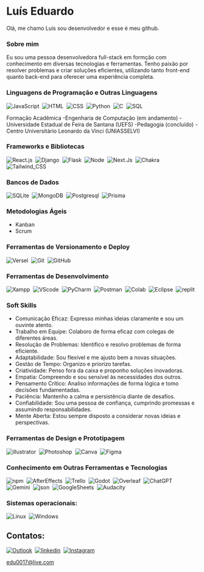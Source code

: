 
# Luís Eduardo
Olá, me chamo Luís sou desenvolvedor e esse é meu github.

### Sobre mim

Eu sou uma pessoa desenvolvedora full-stack em formção com conhecimento em diversas tecnologias e ferramentas. Tenho paixão por resolver problemas e criar soluções eficientes, utilizando tanto front-end quanto back-end para oferecer uma experiência completa.

### Linguagens de Programação e Outras Linguagens

![JavaScript](https://img.shields.io/badge/JavaScript-F7DF1E?style=for-the-badge&logo=javascript&logoColor=black)&nbsp;
![HTML](https://img.shields.io/badge/HTML5-E34F26?style=for-the-badge&logo=html5&logoColor=white)&nbsp;
![CSS](https://img.shields.io/badge/CSS3-1572B6?style=for-the-badge&logo=css3&logoColor=white)&nbsp;
![Python](https://img.shields.io/badge/Python-FFD43B?style=for-the-badge&logo=python&logoColor=blue)&nbsp;
![C](https://img.shields.io/badge/C-00569c?style=for-the-badge&logo=C&logoColor=white)&nbsp;
![SQL](https://img.shields.io/badge/SQL-000?style=for-the-badge&logo=&logoColor=white)&nbsp;

Formação Acadêmica
-Engenharia de Computação (em andamento)
  -Universidade Estadual de Feira de Santana (UEFS)
-Pedagogia (concluído)
  -Centro Universitário Leonardo da Vinci (UNIASSELVI)

### Frameworks e Bibliotecas
![React.js](https://img.shields.io/badge/React-20232A?style=for-the-badge&logo=react&logoColor=61DAFB)&nbsp;
![Django](https://img.shields.io/badge/Django-092E20?style=for-the-badge&logo=django&logoColor=white)&nbsp;
![Flask](https://img.shields.io/badge/Flask-FFF?style=for-the-badge&logo=Flask&logoColor=blue)&nbsp;
![Node](https://img.shields.io/badge/Node%20js-339933?style=for-the-badge&logo=nodedotjs&logoColor=white)&nbsp;
![Next.Js](https://img.shields.io/badge/Next.js-fff?style=for-the-badge&logo=next.js&logoColor=black)&nbsp;
![Chakra](https://img.shields.io/badge/Chakra--UI-319795?style=for-the-badge&logo=chakra-ui&logoColor=white)&nbsp;
![Tailwind_CSS](https://img.shields.io/badge/Tailwind_CSS-06B6D4?style=for-the-badge&logo=tailwind-css&logoColor=white)&nbsp;

### Bancos de Dados

![SQLite](https://img.shields.io/badge/Sqlite-003B57?style=for-the-badge&logo=sqlite&logoColor=white)&nbsp;
![MongoDB](https://img.shields.io/badge/MongoDB-4EA94B?style=for-the-badge&logo=mongodb&logoColor=white)&nbsp;
![Postgresql](https://img.shields.io/badge/PostgreSQL-316192?style=for-the-badge&logo=postgresql&logoColor=white)&nbsp;
![Prisma](https://img.shields.io/badge/Prisma-3982CE?style=for-the-badge&logo=Prisma&logoColor=white)&nbsp;

### Metodologias Ágeis
- Kanban 
- Scrum

### Ferramentas de Versionamento e Deploy

![Versel](https://img.shields.io/badge/Vercel-000000?style=for-the-badge&logo=vercel&logoColor=white)&nbsp;
![Git](https://img.shields.io/badge/GIT-E44C30?style=for-the-badge&logo=git&logoColor=white)&nbsp;
![GitHub](https://img.shields.io/badge/GITHub-000?style=for-the-badge&logo=github&logoColor=white)&nbsp;

### Ferramentas de Desenvolvimento

![Xampp](https://img.shields.io/badge/Xampp-F37623?style=for-the-badge&logo=xampp&logoColor=white)&nbsp;
![VScode](https://img.shields.io/badge/vscode-4285F4?style=for-the-badge&logo=visualstudio&logoColor=white)&nbsp;
![PyCharm](https://img.shields.io/badge/PyCharm-ffd700?style=for-the-badge&logo=PyCharm&logoColor=blue)&nbsp;
![Postman](https://img.shields.io/badge/Postman-FF6C37?style=for-the-badge&logo=Postman&logoColor=white)&nbsp;
![Colab](https://img.shields.io/badge/Colab-F9AB00?style=for-the-badge&logo=googlecolab&color=525252)&nbsp;
![Eclipse](https://img.shields.io/badge/Eclipse-2C2255?style=for-the-badge&logo=eclipse&logoColor=white)&nbsp;
![replit](https://img.shields.io/badge/replit-667881?style=for-the-badge&logo=replit&logoColor=white)&nbsp;

### Soft Skills

- Comunicação Eficaz: Expresso minhas ideias claramente e sou um ouvinte atento.
- Trabalho em Equipe: Colaboro de forma eficaz com colegas de diferentes áreas.
- Resolução de Problemas: Identifico e resolvo problemas de forma eficiente.
- Adaptabilidade: Sou flexível e me ajusto bem a novas situações.
- Gestão de Tempo: Organizo e priorizo tarefas.
- Criatividade: Penso fora da caixa e proponho soluções inovadoras.
- Empatia: Compreendo e sou sensível às necessidades dos outros.
- Pensamento Crítico: Analiso informações de forma lógica e tomo decisões fundamentadas.
- Paciência: Mantenho a calma e persistência diante de desafios.
- Confiabilidade: Sou uma pessoa de confiança, cumprindo promessas e assumindo responsabilidades.
- Mente Aberta: Estou sempre disposto a considerar novas ideias e perspectivas.
  
### Ferramentas de Design e Prototipagem

![illustrator](https://img.shields.io/badge/Adobe%20Illustrator-FF9A00?style=for-the-badge&logo=adobe%20illustrator&logoColor=white)&nbsp;
![Photoshop](https://img.shields.io/badge/Adobe%20Photoshop-31A8FF?style=for-the-badge&logo=Adobe%20Photoshop&logoColor=black)&nbsp;
![Canva](https://img.shields.io/badge/Canva-%2300C4CC.svg?&style=for-the-badge&logo=Canva&logoColor=white)&nbsp;
![Figma](https://img.shields.io/badge/Figma-F24E1E?style=for-the-badge&logo=figma&logoColor=white)&nbsp;

### Conhecimento em Outras Ferramentas e Tecnologias

![npm](https://img.shields.io/badge/npm-CB3837?style=for-the-badge&logo=npm&logoColor=white)&nbsp;
![AfterEffects](https://img.shields.io/badge/Adobe%20after%20affects-CF96FD?style=for-the-badge&logo=Adobe%20after%20effects&logoColor=393665)&nbsp;
![Trello](https://img.shields.io/badge/Trello-0052CC?style=for-the-badge&logo=trello&logoColor=white)&nbsp;
![Godot](https://img.shields.io/badge/Godot-478CBF?style=for-the-badge&logo=GodotEngine&logoColor=white)&nbsp;
![Overleaf](https://img.shields.io/badge/Overleaf-47A141?style=for-the-badge&logo=Overleaf&logoColor=white)&nbsp;
![ChatGPT](https://img.shields.io/badge/ChatGPT-74aa9c?style=for-the-badge&logo=openai&logoColor=white)&nbsp;
![Gemini](https://img.shields.io/badge/Gemini-8E75B2?style=for-the-badge&logo=googlebard&logoColor=fff)&nbsp;
![json](https://img.shields.io/badge/json-5E5C5C?style=for-the-badge&logo=json&logoColor=white)&nbsp;
![GoogleSheets](https://img.shields.io/badge/Google%20Sheets-34A853?style=for-the-badge&logo=google-sheets&logoColor=white)&nbsp;
![Audacity](https://img.shields.io/badge/Audacity-0000CC?style=for-the-badge&logo=audacity&logoColor=white)&nbsp;

### Sistemas operacionais:

![Linux](https://img.shields.io/badge/Linux-FCC624?style=for-the-badge&logo=linux&logoColor=black)&nbsp;
![Windows](https://img.shields.io/badge/Windows-0078D6?style=for-the-badge&logo=windows&logoColor=white)&nbsp;

## Contatos:
[![Outlook](https://img.shields.io/badge/Outlook-0078D4?style=for-the-badge&logo=microsoft-outlook&logoColor=white)](https://is.gd/iY5sVC)&nbsp;
[![linkedin](https://img.shields.io/badge/linkedin-097cba?style=for-the-badge&logo=linkedin&logoColor=white)](https://www.linkedin.com/in/luis-eduardo-leite-azevedo/)&nbsp;
[![Instagram](https://img.shields.io/badge/Instagram-E4405F?style=for-the-badge&logo=instagram&logoColor=white)](https://www.instagram.com/duasck/)

edu0017@live.com

